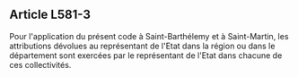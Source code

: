 ## Article L581-3

Pour l'application du présent code à Saint-Barthélemy et à Saint-Martin, les attributions dévolues au
représentant de l'Etat dans la région ou dans le département sont exercées par le représentant de l'Etat dans
chacune de ces collectivités.

